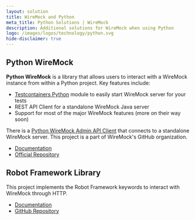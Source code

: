 ```yaml
---
layout: solution
title: WireMock and Python
meta_title: Python Solutions | WireMock
description: Additional solutions for WireMock when using Python
logo: /images/logos/technology/python.svg
hide-disclaimer: true
---
```



## Python WireMock

**Python WireMock** is a library that allows users to interact with a WireMock instance from within a Python project.
Key features include:

- [Testcontainers Python](../testcontainers) module to easily start WireMock server for your tests
- REST API Client for a standalone WireMock Java server
- Support for most of the major WireMock features (more on their way soon)

There is a [Python WireMock Admin API Client](https://github.com/wiremock/python-wiremock)
that connects to a standalone WireMock server.
This project is a part of WireMock's GitHub organization.

- [Documentation](https://wiremock.readthedocs.io/en/latest/)
- [Official Repository](https://github.com/platinummonkey/python-wiremock.git)

## Robot Framework Library

This project implements the Robot Framework keywords to interact with WireMock through HTTP.

- [Documentation](https://tyrjola.github.io/docs/robotframework-wiremock.html)
- [GitHub Repository](https://github.com/wiremock/robotframework-wiremock)
